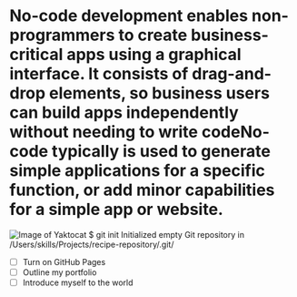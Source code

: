 #  No-code development enables non-programmers to create business-critical apps using a graphical interface. It consists of drag-and-drop elements, so business users can build apps independently without needing to write codeNo-code typically is used to generate simple applications for a specific function, or add minor capabilities for a simple app or website.
![Image of Yaktocat](https://octodex.github.com/images/yaktocat.png)
$ git init
Initialized empty Git repository in /Users/skills/Projects/recipe-repository/.git/
- [ ] Turn on GitHub Pages
- [ ] Outline my portfolio
- [ ] Introduce myself to the world
